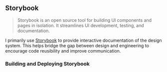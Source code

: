 ## Storybook

> Storybook is an open source tool for building UI components and pages in isolation. It streamlines UI development, testing, and documentation.

I primarily use [Storybook](https://storybook.js.org/) to provide interactive documentation of the design system. This helps bridge the gap between design and engineering to encourage code reusibility and improve communication.

### Building and Deploying Storybook

